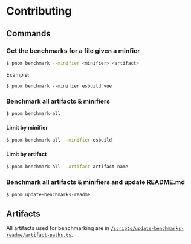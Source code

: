 # Contributing

## Commands
### Get the benchmarks for a file given a minfier
```sh
$ pnpm benchmark --minifier <minifier> <artifact>
```

Example:
```
$ pnpm benchmark --minifier esbuild vue
```

### Benchmark all artifacts & minifiers

```sh
$ pnpm benchmark-all
```

#### Limit by minifier
```sh
$ pnpm benchmark-all --minifier esbuild
```

#### Limit by artifact
```sh
$ pnpm benchmark-all --artifact artifact-name
```

### Benchmark all artifacts & minifiers and update README.md
```sh
$ pnpm update-benchmarks-readme
```

## Artifacts

All artifacts used for benchmarking are in [`/scripts/update-benchmarks-readme/artifact-paths.ts`](/scripts/update-benchmarks-readme/artifact-paths.ts).
